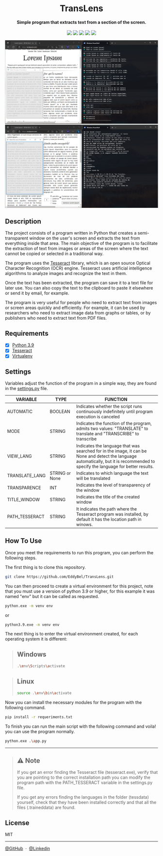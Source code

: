 <h1 align="center">TransLens</h1>

<h4 align="center">Simple program that extracts text from a section of the screen.</h4>

<p align="center">
 <img src="https://img.shields.io/github/last-commit/EddyBel/TransLens?color=%23AED6F1&style=for-the-badge" />
 <img src="https://img.shields.io/github/license/EddyBel/TransLens?color=%23EAECEE&style=for-the-badge" />
 <img src="https://img.shields.io/github/languages/top/EddyBel/TransLens?color=%23F9E79F&style=for-the-badge" />
 <img src="https://img.shields.io/github/languages/count/EddyBel/TransLens?color=%23ABEBC6&style=for-the-badge" />
 <img src="https://img.shields.io/github/languages/code-size/EddyBel/TransLens?color=%23F1948A&style=for-the-badge" />
</p>

![screenshot](./assets/Capture_1.png)
![screenshot](./assets/Capture_2.png)

## Description

The project consists of a program written in Python that creates a semi-transparent window on the user's screen and extracts the text from everything inside that area. The main objective of the program is to facilitate the extraction of text from images or areas of the screen where the text cannot be copied or selected in a traditional way.

The program uses the [Tesseract](https://github.com/UB-Mannheim/tesseract/wiki) library, which is an open source Optical Character Recognition (OCR) engine. Tesseract uses artificial intelligence algorithms to analyze images and recognize the text in them.

Once the text has been extracted, the program can save it to a text file for later use. You can also copy the text to the clipboard to paste it elsewhere or send it by email, for example.

The program is very useful for people who need to extract text from images or screen areas quickly and efficiently. For example, it can be used by researchers who need to extract image data from graphs or tables, or by publishers who need to extract text from PDF files.

## Requirements

- [x] [Python 3.9](https://www.python.org/downloads/)
- [x] [Tesseract](https://github.com/UB-Mannheim/tesseract/wiki)
- [x] [Virtualenv](https://virtualenv.pypa.io/en/latest/installation.html)

## Settings

Variables adjust the function of the program in a simple way, they are found in the [settings.py](./settings.py) file.

| VARIABLE       | TYPE           | FUNCTION                                                                                                                                                                           |
| -------------- | -------------- | ---------------------------------------------------------------------------------------------------------------------------------------------------------------------------------- |
| AUTOMATIC      | BOOLEAN        | Indicates whether the script runs continuously indefinitely until program execution is canceled                                                                                    |
| MODE           | STRING         | Indicates the function of the program, admits two values: "TRANSLATE" to translate and "TRANSCRIBE" to transcribe                                                                  |
| VIEW_LANG      | STRING         | Indicates the language that was searched for in the image, it can be None and detect the language automatically, but it is recommended to specify the language for better results. |
| TRANSLATE_LANG | STRING or None | Indicates to which language the text will be translated                                                                                                                            |
| TRANSPARENCE   | INT            | Indicates the level of transparency of the window                                                                                                                                  |
| TITLE_WINDOW   | STRING         | Indicates the title of the created window                                                                                                                                          |
| PATH_TESSERACT | STRING         | It indicates the path where the Tesseract program was installed, by default it has the location path in winows.                                                                    |

## How To Use

Once you meet the requirements to run this program, you can perform the following steps.

The first thing is to clone this repository.

```bash
git clone https://github.com/EddyBel/TransLens.git
```

You can then proceed to create a virtual environment for this project, note that you must use a version of python 3.9 or higher, for this example it was named "env" but it can be called as requested.

```bash
python.exe -m venv env
```

or

```bash
python3.9.exe -m venv env
```

The next thing is to enter the virtual environment created, for each operating system it is different:

> ## Windows
>
> ```bash
> .\env\Scripts\activate
> ```

> ## Linux
>
> ```bash
> source .\env\bin\activate
> ```

Now you can install the necessary modules for the program with the following command.

```bash
pip install -r requeriments.txt
```

To finish you can run the main script with the following command and voila! you can use the program normally.

```bash
python.exe .\app.py
```

---

> ## :warning: Note
>
> If you get an error finding the Tesseract file (tesseract.exe), verify that you are pointing to the correct installation path you can modify the program path with the PATH_TESSERACT variable in the settings.py file.
>
> If you get any errors finding the languages in the folder (tessdata) yourself, check that they have been installed correctly and that all the files (.traineddata) are found.

## License

MIT

---

[@GitHub](https://github.com/EddyBel) &nbsp;&middot;&nbsp; [@Linkedin](https://www.linkedin.com/in/eduardo-rangel-eddybel/)
